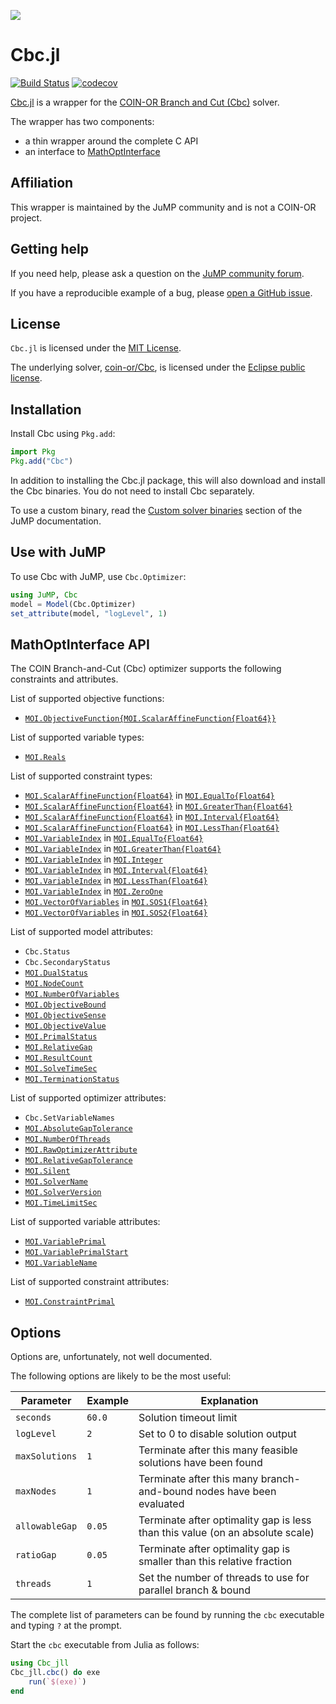 [![](https://www.coin-or.org/wordpress/wp-content/uploads/2014/08/COINOR.png)](https://www.coin-or.org)

# Cbc.jl

[![Build Status](https://github.com/jump-dev/Cbc.jl/workflows/CI/badge.svg?branch=master)](https://github.com/jump-dev/Cbc.jl/actions?query=workflow%3ACI)
[![codecov](https://codecov.io/gh/jump-dev/Cbc.jl/branch/master/graph/badge.svg)](https://codecov.io/gh/jump-dev/Cbc.jl)

[Cbc.jl](https://github.com/jump-dev/Cbc.jl) is a wrapper for the [COIN-OR Branch and Cut (Cbc)](https://projects.coin-or.org/Cbc)
solver.

The wrapper has two components:

 * a thin wrapper around the complete C API
 * an interface to [MathOptInterface](https://github.com/jump-dev/MathOptInterface.jl)

## Affiliation

This wrapper is maintained by the JuMP community and is not a COIN-OR project.

## Getting help

If you need help, please ask a question on the [JuMP community forum](https://jump.dev/forum).

If you have a reproducible example of a bug, please [open a GitHub issue](https://github.com/jump-dev/Cbc.jl/issues/new).

## License

`Cbc.jl` is licensed under the [MIT License](https://github.com/jump-dev/Cbc.jl/blob/master/LICENSE.md).

The underlying solver, [coin-or/Cbc](https://github.com/coin-or/Cbc), is
licensed under the [Eclipse public license](https://github.com/coin-or/Cbc/blob/master/LICENSE).

## Installation

Install Cbc using `Pkg.add`:
```julia
import Pkg
Pkg.add("Cbc")
```

In addition to installing the Cbc.jl package, this will also download and
install the Cbc binaries. You do not need to install Cbc separately.

To use a custom binary, read the [Custom solver binaries](https://jump.dev/JuMP.jl/stable/developers/custom_solver_binaries/)
section of the JuMP documentation.

## Use with JuMP

To use Cbc with JuMP, use `Cbc.Optimizer`:
```julia
using JuMP, Cbc
model = Model(Cbc.Optimizer)
set_attribute(model, "logLevel", 1)
```

## MathOptInterface API

The COIN Branch-and-Cut (Cbc) optimizer supports the following constraints and attributes.

List of supported objective functions:

 * [`MOI.ObjectiveFunction{MOI.ScalarAffineFunction{Float64}}`](@ref)

List of supported variable types:

 * [`MOI.Reals`](@ref)

List of supported constraint types:

 * [`MOI.ScalarAffineFunction{Float64}`](@ref) in [`MOI.EqualTo{Float64}`](@ref)
 * [`MOI.ScalarAffineFunction{Float64}`](@ref) in [`MOI.GreaterThan{Float64}`](@ref)
 * [`MOI.ScalarAffineFunction{Float64}`](@ref) in [`MOI.Interval{Float64}`](@ref)
 * [`MOI.ScalarAffineFunction{Float64}`](@ref) in [`MOI.LessThan{Float64}`](@ref)
 * [`MOI.VariableIndex`](@ref) in [`MOI.EqualTo{Float64}`](@ref)
 * [`MOI.VariableIndex`](@ref) in [`MOI.GreaterThan{Float64}`](@ref)
 * [`MOI.VariableIndex`](@ref) in [`MOI.Integer`](@ref)
 * [`MOI.VariableIndex`](@ref) in [`MOI.Interval{Float64}`](@ref)
 * [`MOI.VariableIndex`](@ref) in [`MOI.LessThan{Float64}`](@ref)
 * [`MOI.VariableIndex`](@ref) in [`MOI.ZeroOne`](@ref)
 * [`MOI.VectorOfVariables`](@ref) in [`MOI.SOS1{Float64}`](@ref)
 * [`MOI.VectorOfVariables`](@ref) in [`MOI.SOS2{Float64}`](@ref)

List of supported model attributes:

 * `Cbc.Status`
 * `Cbc.SecondaryStatus`
 * [`MOI.DualStatus`](@ref)
 * [`MOI.NodeCount`](@ref)
 * [`MOI.NumberOfVariables`](@ref)
 * [`MOI.ObjectiveBound`](@ref)
 * [`MOI.ObjectiveSense`](@ref)
 * [`MOI.ObjectiveValue`](@ref)
 * [`MOI.PrimalStatus`](@ref)
 * [`MOI.RelativeGap`](@ref)
 * [`MOI.ResultCount`](@ref)
 * [`MOI.SolveTimeSec`](@ref)
 * [`MOI.TerminationStatus`](@ref)
 
List of supported optimizer attributes:

 * `Cbc.SetVariableNames`
 * [`MOI.AbsoluteGapTolerance`](@ref)
 * [`MOI.NumberOfThreads`](@ref)
 * [`MOI.RawOptimizerAttribute`](@ref)
 * [`MOI.RelativeGapTolerance`](@ref)
 * [`MOI.Silent`](@ref)
 * [`MOI.SolverName`](@ref)
 * [`MOI.SolverVersion`](@ref)
 * [`MOI.TimeLimitSec`](@ref)

List of supported variable attributes:

 * [`MOI.VariablePrimal`](@ref)
 * [`MOI.VariablePrimalStart`](@ref)
 * [`MOI.VariableName`](@ref)

List of supported constraint attributes:

 * [`MOI.ConstraintPrimal`](@ref)

## Options

Options are, unfortunately, not well documented.

The following options are likely to be the most useful:

| Parameter      | Example | Explanation                                       |
| -------------- | ------- | ------------------------------------------------- |
| `seconds`      | `60.0`  | Solution timeout limit                            |
| `logLevel`     | `2`     | Set to 0 to disable solution output               |
| `maxSolutions` | `1`     | Terminate after this many feasible solutions have been found |
| `maxNodes`     | `1`     | Terminate after this many branch-and-bound nodes have been evaluated |
| `allowableGap` | `0.05`  | Terminate after optimality gap is less than this value (on an absolute scale) |
| `ratioGap`     | `0.05`  | Terminate after optimality gap is smaller than this relative fraction |
| `threads`      | `1`     | Set the number of threads to use for parallel branch & bound |

The complete list of parameters can be found by running the `cbc` executable and
typing `?` at the prompt.

Start the `cbc` executable from Julia as follows:
```julia
using Cbc_jll
Cbc_jll.cbc() do exe
    run(`$(exe)`)
end
```
